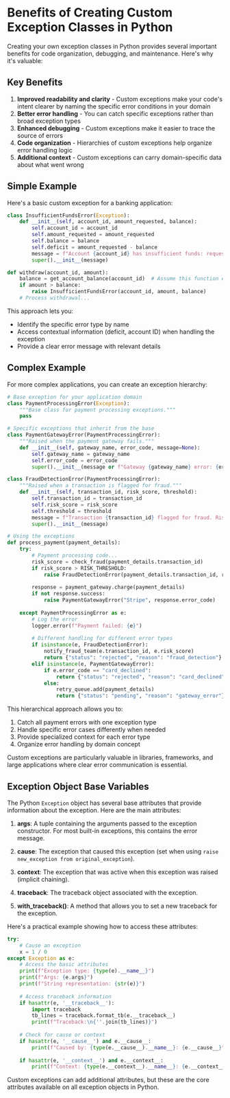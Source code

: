 # Benefits of Creating Custom Exception Classes in Python

Creating your own exception classes in Python provides several important benefits for code organization, debugging, and maintenance. Here's why it's valuable:

## Key Benefits

1. **Improved readability and clarity** - Custom exceptions make your code's intent clearer by naming the specific error conditions in your domain
2. **Better error handling** - You can catch specific exceptions rather than broad exception types
3. **Enhanced debugging** - Custom exceptions make it easier to trace the source of errors
4. **Code organization** - Hierarchies of custom exceptions help organize error handling logic
5. **Additional context** - Custom exceptions can carry domain-specific data about what went wrong

## Simple Example

Here's a basic custom exception for a banking application:

```python
class InsufficientFundsError(Exception):
    def __init__(self, account_id, amount_requested, balance):
        self.account_id = account_id
        self.amount_requested = amount_requested
        self.balance = balance
        self.deficit = amount_requested - balance
        message = f"Account {account_id} has insufficient funds: requested ${amount_requested}, balance ${balance}"
        super().__init__(message)

def withdraw(account_id, amount):
    balance = get_account_balance(account_id)  # Assume this function exists
    if amount > balance:
        raise InsufficientFundsError(account_id, amount, balance)
    # Process withdrawal...
```

This approach lets you:
- Identify the specific error type by name
- Access contextual information (deficit, account ID) when handling the exception
- Provide a clear error message with relevant details

## Complex Example

For more complex applications, you can create an exception hierarchy:

```python
# Base exception for your application domain
class PaymentProcessingError(Exception):
    """Base class for payment processing exceptions."""
    pass

# Specific exceptions that inherit from the base
class PaymentGatewayError(PaymentProcessingError):
    """Raised when the payment gateway fails."""
    def __init__(self, gateway_name, error_code, message=None):
        self.gateway_name = gateway_name
        self.error_code = error_code
        super().__init__(message or f"Gateway {gateway_name} error: {error_code}")

class FraudDetectionError(PaymentProcessingError):
    """Raised when a transaction is flagged for fraud."""
    def __init__(self, transaction_id, risk_score, threshold):
        self.transaction_id = transaction_id
        self.risk_score = risk_score
        self.threshold = threshold
        message = f"Transaction {transaction_id} flagged for fraud. Risk score: {risk_score}, Threshold: {threshold}"
        super().__init__(message)

# Using the exceptions
def process_payment(payment_details):
    try:
        # Payment processing code...
        risk_score = check_fraud(payment_details.transaction_id)
        if risk_score > RISK_THRESHOLD:
            raise FraudDetectionError(payment_details.transaction_id, risk_score, RISK_THRESHOLD)
            
        response = payment_gateway.charge(payment_details)
        if not response.success:
            raise PaymentGatewayError("Stripe", response.error_code)
            
    except PaymentProcessingError as e:
        # Log the error
        logger.error(f"Payment failed: {e}")
        
        # Different handling for different error types
        if isinstance(e, FraudDetectionError):
            notify_fraud_team(e.transaction_id, e.risk_score)
            return {"status": "rejected", "reason": "fraud_detection"}
        elif isinstance(e, PaymentGatewayError):
            if e.error_code == "card_declined":
                return {"status": "rejected", "reason": "card_declined"}
            else:
                retry_queue.add(payment_details)
                return {"status": "pending", "reason": "gateway_error"}
```

This hierarchical approach allows you to:
1. Catch all payment errors with one exception type
2. Handle specific error cases differently when needed
3. Provide specialized context for each error type
4. Organize error handling by domain concept

Custom exceptions are particularly valuable in libraries, frameworks, and large applications where clear error communication is essential.

## Exception Object Base Variables
The Python `Exception` object has several base attributes that provide information about the exception. Here are the main attributes:

1. **args**: A tuple containing the arguments passed to the exception constructor. For most built-in exceptions, this contains the error message.

2. **__cause__**: The exception that caused this exception (set when using `raise new_exception from original_exception`).

3. **__context__**: The exception that was active when this exception was raised (implicit chaining).

4. **__traceback__**: The traceback object associated with the exception.

5. **with_traceback()**: A method that allows you to set a new traceback for the exception.

Here's a practical example showing how to access these attributes:

```python
try:
    # Cause an exception
    x = 1 / 0
except Exception as e:
    # Access the basic attributes
    print(f"Exception type: {type(e).__name__}")
    print(f"Args: {e.args}")
    print(f"String representation: {str(e)}")
    
    # Access traceback information
    if hasattr(e, '__traceback__'):
        import traceback
        tb_lines = traceback.format_tb(e.__traceback__)
        print(f"Traceback:\n{''.join(tb_lines)}")
    
    # Check for cause or context
    if hasattr(e, '__cause__') and e.__cause__:
        print(f"Caused by: {type(e.__cause__).__name__}: {e.__cause__}")
    
    if hasattr(e, '__context__') and e.__context__:
        print(f"Context: {type(e.__context__).__name__}: {e.__context__}")
```

Custom exceptions can add additional attributes, but these are the core attributes available on all exception objects in Python.
